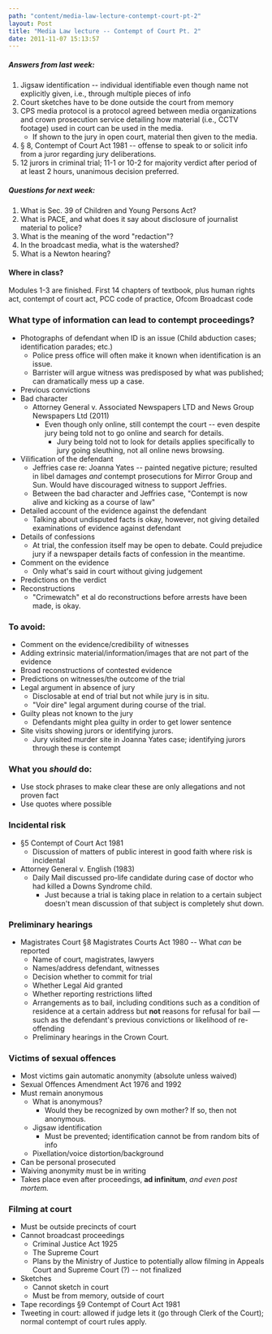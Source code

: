 ```yaml
---
path: "content/media-law-lecture-contempt-court-pt-2"
layout: Post
title: "Media Law lecture -- Contempt of Court Pt. 2"
date: 2011-11-07 15:13:57
---
```


##### Answers from last week:
1. Jigsaw identification -- individual identifiable even though name not explicitly given, i.e., through multiple pieces of info
2. Court sketches have to be done outside the court from memory
3. CPS media protocol is a protocol agreed between media organizations and crown prosecution service detailing how material (i.e., CCTV footage) used in court can be used in the media.
    + If shown to the jury in open court, material then given to the media.
4. § 8, Contempt of Court Act 1981 -- offense to speak to or solicit info from a juror regarding jury deliberations.
5. 12 jurors in criminal trial; 11-1 or 10-2 for majority verdict after period of at least 2 hours, unanimous decision preferred. 

##### Questions for next week:

1. What is Sec. 39 of Children and Young Persons Act?
2. What is PACE, and what does it say about disclosure of journalist material to police?
3. What is the meaning of the word "redaction"?
4. In the broadcast media, what is the watershed?
5. What is a Newton hearing?

#### Where in class?
Modules 1-3 are finished. First 14 chapters of textbook, plus human rights act, contempt of court act, PCC code of practice, Ofcom Broadcast code

### What type of information can lead to contempt proceedings?
+ Photographs of defendant when ID is an issue (Child abduction cases; identification parades; etc.)
    + Police press office will often make it known when identification is an issue.
    + Barrister will argue witness was predisposed by what was published; can dramatically mess up a case.
+ Previous convictions
+ Bad character
    + Attorney General v. Associated Newspapers LTD and News Group Newspapers Ltd (2011)
        + Even though only online, still contempt the court -- even despite jury being told not to go online and search for details.
            + Jury being told not to look for details applies specifically to jury going sleuthing, not all online news browsing.
+ Vilification of the defendant
    + Jeffries case re: Joanna Yates -- painted negative picture; resulted in libel damages *and* contempt prosecutions for Mirror Group and Sun. Would have discouraged witness to support Jeffries.
    + Between the bad character and Jeffries case, "Contempt is now alive and kicking as a course of law"
+ Detailed account of the evidence against the defendant
    + Talking about undisputed facts is okay, however, not giving detailed examinations of evidence against defendant
+ Details of confessions
    + At trial, the confession itself may be open to debate. Could prejudice jury if a newspaper details facts of confession in the meantime.
+ Comment on the evidence
    + Only what's said in court without giving judgement
+ Predictions on the verdict
+ Reconstructions
    + "Crimewatch" et al do reconstructions before arrests have been made, is okay.

### To avoid:
+ Comment on the evidence/credibility of witnesses
+ Adding extrinsic material/information/images that are not part of the evidence
+ Broad reconstructions of contested evidence
+ Predictions on witnesses/the outcome of the trial
+ Legal argument in absence of jury
     + Disclosable at end of trial but not while jury is in situ.
     + "Voir dire" legal argument during course of the trial.
+ Guilty pleas not known to the jury
    + Defendants might plea guilty in order to get lower sentence
+ Site visits showing jurors or identifying jurors.
    + Jury visited murder site in Joanna Yates case; identifying jurors through these is contempt

### What you *should* do:
+ Use stock phrases to make clear these are only allegations and not proven fact
+ Use quotes where possible

### Incidental risk
+ §5 Contempt of Court Act 1981
    + Discussion of matters of public interest in good faith where risk is incidental
+ Attorney General v. English (1983)
    + Daily Mail discussed pro-life candidate during case of doctor who had killed a Downs Syndrome child.
        + Just because a trial is taking place in relation to a certain subject doesn't mean discussion of that subject is completely shut down.

### Preliminary hearings
+ Magistrates Court §8 Magistrates Courts Act 1980 -- What *can* be reported
    + Name of court, magistrates, lawyers
    + Names/address defendant, witnesses
    + Decision whether to commit for trial
    + Whether Legal Aid granted
    + Whether reporting restrictions lifted
    + Arrangements as to bail, including conditions such as a condition of residence at a certain address but **not** reasons for refusal for bail — such as the defendant's previous convictions or likelihood of re-offending
    + Preliminary hearings in the Crown Court.

### Victims of sexual offences
+ Most victims gain automatic anonymity (absolute unless waived)
+ Sexual Offences Amendment Act 1976 and 1992
+ Must remain anonymous
    + What is anonymous?
        + Would they be recognized by own mother? If so, then not anonymous.
    + Jigsaw identification
        + Must be prevented; identification cannot be from random bits of info
    + Pixellation/voice distortion/background
+ Can be personal prosecuted
+ Waiving anonymity must be in writing
+ Takes place even after proceedings, **ad infinitum**, *and even post mortem.*

### Filming at court
+ Must be outside precincts of court
+ Cannot broadcast proceedings
    + Criminal Justice Act 1925
    + The Supreme Court
    + Plans by the Ministry of Justice to potentially allow filming in Appeals Court and Supreme Court (?) -- not finalized
+ Sketches
    + Cannot sketch in court
    + Must be from memory, outside of court
+ Tape recordings §9 Contempt of Court Act 1981
+ Tweeting in court: allowed if judge lets it (go through Clerk of the Court); normal contempt of court rules apply.
